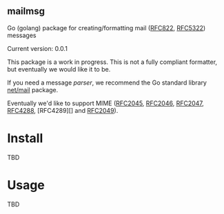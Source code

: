 mailmsg
-------

Go (golang) package for creating/formatting mail ([RFC822][], [RFC5322][]) messages

Current version: 0.0.1

This package is a work in progress.  This is not a fully compliant formatter, but eventually we would like it to be.

If you need a message _parser_, we recommend the Go standard library [net/mail][] package.

Eventually we'd like to support MIME ([RFC2045][], [RFC2046][], [RFC2047][], [RFC4288][], [RFC4289][] and [RFC2049][]).


[net/mail]: http://golang.org/pkg/net/mail/
[RFC822]: http://tools.ietf.org/html/rfc822
[RFC5322]: http://tools.ietf.org/html/rfc5322
[RFC2045]: http://tools.ietf.org/html/rfc2045
[RFC2046]: http://tools.ietf.org/html/rfc2046
[RFC2047]: http://tools.ietf.org/html/rfc2047
[RFC4288]: http://tools.ietf.org/html/rfc4288
[RF4289]: http://tools.ietf.org/html/rf4289
[RFC2049]: http://tools.ietf.org/html/rfc2049

Install
=======

TBD

Usage
=======

TBD
